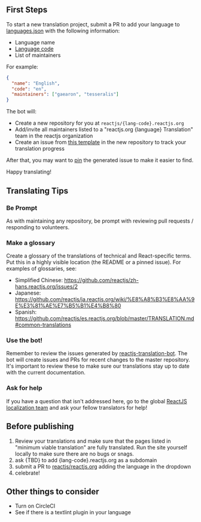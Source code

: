 ## First Steps

To start a new translation project, submit a PR to add your language to [languages.json](./languages.json) with the following information:

* Language name
* [Language code](https://en.wikipedia.org/wiki/List_of_ISO_639-1_codes)
* List of maintainers

For example:

```json
{
  "name": "English",
  "code": "en",
  "maintainers": ["gaearon", "tesseralis"]
}
```

The bot will:

* Create a new repository for you at `reactjs/{lang-code}.reactjs.org`
* Add/invite all maintainers listed to a "reactjs.org {language} Translation" team in the reactjs organization
* Create an issue from [this template](./PROGRESS.template.md) in the new repository to track your translation progress

After that, you may want to [pin](https://help.github.com/articles/pinning-an-issue-to-your-repository/) the generated issue to make it easier to find.

Happy translating!

## Translating Tips

### Be Prompt

As with maintaining any repository, be prompt with reviewing pull requests / responding to volunteers.

### Make a glossary

Create a glossary of the translations of technical and React-specific terms. Put this in a highly visible location (the README or a pinned issue). For examples of glossaries, see:

* Simplified Chinese: https://github.com/reactjs/zh-hans.reactjs.org/issues/2
* Japanese: https://github.com/reactjs/ja.reactjs.org/wiki/%E8%A8%B3%E8%AA%9E%E3%81%AE%E7%B5%B1%E4%B8%80
* Spanish: https://github.com/reactjs/es.reactjs.org/blob/master/TRANSLATION.md#common-translations

### Use the bot!

Remember to review the issues generated by [reactjs-translation-bot](https://github.com/reactjs-translation-bot). The bot will create issues and PRs for recent changes to the master repository. It's important to review these to make sure our translations stay up to date with the current documentation.

### Ask for help

If you have a question that isn't addressed here, go to the global [ReactJS localization team](https://github.com/orgs/reactjs/teams/reactjs-org-localization) and ask your fellow translators for help!

## Before publishing

1. Review your translations and make sure that the pages listed in "minimum viable translation" are fully translated. Run the site yourself locally to make sure there are no bugs or snags.
2. ask {TBD} to add {lang-code}.reactjs.org as a subdomain
3. submit a PR to [reactjs/reactjs.org](https://github.com/reactjs/reactjs.org) adding the language in the dropdown
4. celebrate!
  
## Other things to consider

* Turn on CircleCI
* See if there is a textlint plugin in your language
